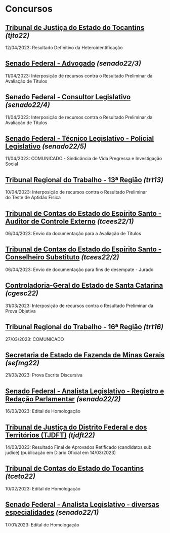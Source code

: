 # Concursos

## [Tribunal de Justiça do Estado do Tocantins](./tjto22/) *(tjto22)*
12/04/2023: Resultado Definitivo da Heteroidentificação

## [Senado Federal - Advogado](./senado22-3/) *(senado22/3)*
11/04/2023: Interposição de recursos contra o Resultado Preliminar da Avaliação de Títulos

## [Senado Federal - Consultor Legislativo](./senado22-4/) *(senado22/4)*
11/04/2023: Interposição de recursos contra o Resultado Preliminar da Avaliação de Títulos

## [Senado Federal - Técnico Legislativo - Policial Legislativo](./senado22-5/) *(senado22/5)*
11/04/2023: COMUNICADO - Sindicância de Vida Pregressa e Investigação Social

## [Tribunal Regional do Trabalho - 13ª Região](./trt13/) *(trt13)*
10/04/2023: Interposição de recursos contra o Resultado Preliminar do Teste de Aptidão Física

## [Tribunal de Contas do Estado do Espírito Santo - Auditor de Controle Externo](./tcees22-1/) *(tcees22/1)*
06/04/2023: Envio da documentação para a Avaliação de Títulos

## [Tribunal de Contas do Estado do Espírito Santo - Conselheiro Substituto](./tcees22-2/) *(tcees22/2)*
06/04/2023: Envio de documentação para fins de desempate - Jurado

## [Controladoria-Geral do Estado de Santa Catarina](./cgesc22/) *(cgesc22)*
31/03/2023: Interposição de recursos contra o Resultado Preliminar da Prova Objetiva

## [Tribunal Regional do Trabalho - 16ª Região](./trt16/) *(trt16)*
27/03/2023: COMUNICADO

## [Secretaria de Estado de Fazenda de Minas Gerais](./sefmg22/) *(sefmg22)*
21/03/2023: Prova Escrita Discursiva

## [Senado Federal - Analista Legislativo - Registro e Redação Parlamentar](./senado22-2/) *(senado22/2)*
16/03/2023: Edital de Homologação

## [Tribunal de Justiça do Distrito Federal e dos Territórios (TJDFT)](./tjdft22/) *(tjdft22)*
14/03/2023: Resultado Final de Aprovados Retificado (candidatos sub judice) (publicação em Diário Oficial em 14/03/2023)

## [Tribunal de Contas do Estado do Tocantins](./tceto22/) *(tceto22)*
10/02/2023: Edital de Homologação

## [Senado Federal - Analista Legislativo - diversas especialidades](./senado22-1/) *(senado22/1)*
17/01/2023: Edital de Homologação
